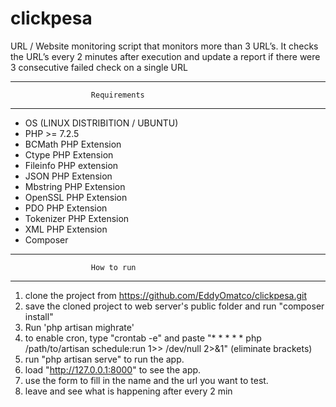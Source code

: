 # clickpesa
URL / Website monitoring script that monitors more than 3 URL’s. It checks the URL’s  every 2 minutes after execution and update a report if there were 3 consecutive failed check on a single URL 

*****************************************************
                      Requirements
*****************************************************
- OS (LINUX DISTRIBITION / UBUNTU)
- PHP >= 7.2.5
- BCMath PHP Extension
- Ctype PHP Extension
- Fileinfo PHP extension
- JSON PHP Extension
- Mbstring PHP Extension
- OpenSSL PHP Extension
- PDO PHP Extension
- Tokenizer PHP Extension
- XML PHP Extension
- Composer

*****************************************************
                      How to run
*****************************************************
1. clone the project from https://github.com/EddyOmatco/clickpesa.git
2. save the cloned project to web server's public folder and run "composer install"
3. Run 'php artisan mighrate'
4. to enable cron, type "crontab -e" and paste "* * * * * php /path/to/artisan schedule:run 1>> /dev/null 2>&1" (eliminate brackets)
5. run "php artisan serve" to run the app.
6. load "http://127.0.0.1:8000" to see the app.
7. use the form to fill in the name and the url you want to test.
8. leave and see what is happening after every 2 min
